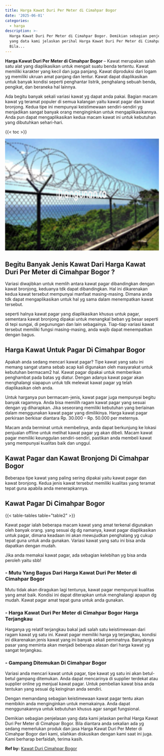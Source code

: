 ```yaml
---
title: Harga Kawat Duri Per Meter di Cimahpar Bogor
date: '2025-06-01'
categories:
  - harga
description: >-
  Harga Kawat Duri Per Meter di Cimahpar Bogor. Demikian sebagian penjelasan
  yang data kami jelaskan perihal Harga Kawat Duri Per Meter di Cimahpar Bogor.
  Bila...
---
```


**Harga Kawat Duri Per Meter di Cimahpar Bogor** – Kawat merupakan salah satu alat yang diaplikasikan untuk mengait suatu benda tertentu. Kawat memiliki karakter yang kecil dan juga panjang. Kawat diproduksi dari logam yg memiliki ukruan amat panjang dan lentur. Kawat dapat diaplikasikan untuk banyak kondisi seperti penghantar listrik, penghalang sebuah benda, pengikat, dan beraneka hal lainnya.

Ada begitu banyak sekali variasi kawat yg dapat anda pakai. Bagian macam kawat yg teramat populer di semua kalangan yaitu kawat pagar dan kawat bronjong. Kedua tipe ini mempunyai keistimewaan sendiri-sendiri yg menjadikan sangat banyak orang menginginkan untuk mengaplikasikannya. Anda pun dapat mengaplikasikan kedua macam kawat ini untuk kebutuhan yang dibutuhkan sehari-hari.

{{< toc >}}

![Harga Kawat Duri Per Meter di Cimahpar Bogor](/images/jual-kawat-murah46.png)

## Begitu Banyak Jenis Kawat Dari Harga Kawat Duri Per Meter di Cimahpar Bogor ?

Variasi diwajibkan untuk memlih antara kawat pagar dibandingkan dengan kawat bronjong, keduanya tdk dapat dibandingkan. Hal ini dikarenakan kedua kawat tersebut mempunyai manfaat masing-masing. Dimana anda tdk dapat mengaplikasikan untuk hal yg sama dalam menempatkan kawat tersebut.

seperti halnya kawat pagar yang diaplikasikan khusus untuk pagar, sementara kawat bronjong dipakai untuk menangkal beban yg besar seperti di tepi sungai, di pegunungan dan lain sebagainya. Tiap-tiap variasi kawat tersebut memiliki fungsi masing-masing, anda wajib dapat menempatkan dengan bagus.

## Harga Kawat Untuk Pagar Di Cimahpar Bogor

Apakah anda sedang mencari kawat pagar? Tipe kawat yang satu ini memang sangat utama sebab acap kali digunakan oleh masyarakat untuk kebutuhan bermacam2 hal. Kawat pagar dipakai untuk memberikan penghambat pada batas yg diatur. Dengan adanya kawat pagar akan menghalangi siapapun untuk tdk melewat kawat pagar yg telah diaplikasikan oleh anda.

Untuk harganya pun bermacam-jenis, kawat pagar juga mempunyai begitu banyak ragamnya. Anda bisa memilih ragam kawat pagar yang sesuai dengan yg diharapkan. Jika seseorang memiliki kebutuhan yang berlainan dalam menggunakan kawat pagar yang dimilikinya. Harga kawat pagar perkiraan berkisar diantara Rp. 30.000 – Rp. 50.000 per meternya.

Macam anda berminat untuk membelinya, anda dapat berkunjung ke lokasi penjualan offline untuk melihat kawat pagar yg akan dibeli. Macam kawat pagar memiliki keunggulan sendiri-sendiri, pastikan anda membeli kawat yang mempunyai kualitas baik dan unggul.

## Kawat Pagar dan Kawat Bronjong Di Cimahpar Bogor

Beberapa tipe kawat yang paling sering dipakai yaitu kawat pagar dan kawat bronjong. Kedua jenis kawat tersebut memiliki kualitas yang teramat tepat guna apabila anda menerapkannya.

## Kawat Pagar Di Cimahpar Bogor

{{< table-tables table="table2" >}}

Kawat pagar ialah beberapa macam kawat yang amat terkenal digunakan oleh banyak orang. yang sesuai dg dg namanya, kawat pagar diaplikasikan untuk pagar, dimana keadaan ini akan mewujudkan penghalang yg cukup tepat guna untuk anda gunakan. Variasi kawat yang satu ini bisa anda dapatkan dengan mudah.

Jika anda memakai kawat pagar, ada sebagian kelebihan yg bisa anda peroleh yaitu sbb!

### \- Mutu Yang Bagus Dari Harga Kawat Duri Per Meter di Cimahpar Bogor

Mutu tidak akan diragukan lagi tentunya, kawat pagar mempunyai kualitas yang amat baik. Kondisi ini dapat diterapkan untuk menghalangi apapun dg mudah. Kawat pagar amat tepat guna untuk anda gunakan.

### \- Harga Kawat Duri Per Meter di Cimahpar Bogor Harga Terjangkau

Harganya yg relatif terjangkau bakal jadi salah satu keistimewaan dari ragam kawat yg satu ini. Kawat pagar memiliki harga yg terjangkau, kondisi ini dikarenakan jenis kawat yang ini banyak sekali peminatnya. Banyaknya pasar yang meminta akan menjadi beberapa alasan dari harga kawat yg sangat terjangkau.

### \- Gampang Ditemukan Di Cimahpar Bogor

Variasi anda mencari kawat untuk pagar, tipe kawat yg satu ini akan betul-betul gampang ditemukan. Anda dapat mencarinya di supplier terdekat atau supplier online yg menjual kawat pagar. Untuk pembelian kawat bisa anda tentukan yang sesuai dg keinginan anda sendiri.

Dengan memandang sebagian keistimewaan kawat pagar tentu akan membikin anda menginginkan untuk memakainya. Anda dapat menggunakannya untuk kebutuhan khusus agar sangat fungsional.

Demikian sebagian penjelasan yang data kami jelaskan perihal Harga Kawat Duri Per Meter di Cimahpar Bogor. Bila diantara anda sekalian ada yg sedang memerlukan produk dan jasa Harga Kawat Duri Per Meter di Cimahpar Bogor dari kami, silahkan diskusikan dengan kami saat ini juga. Kami berharap berfaidah, terima kasih.

**Ref by:** [Kawat Duri Cimahpar Bogor](https://id.wikipedia.org/wiki/Kawat)

